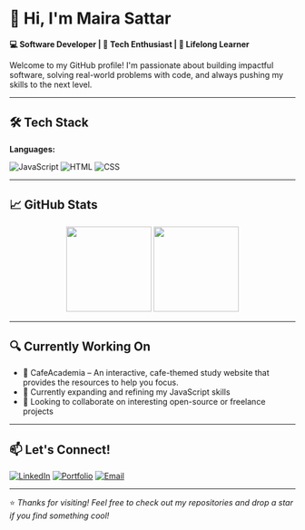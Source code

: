 
# 👋 Hi, I'm Maira Sattar

**💻 Software Developer | 🚀 Tech Enthusiast | 🌱 Lifelong Learner**

Welcome to my GitHub profile! I'm passionate about building impactful software, solving real-world problems with code, and always pushing my skills to the next level.

---

## 🛠️ Tech Stack

**Languages:**  

![JavaScript](https://img.shields.io/badge/-JavaScript-F7DF1E?style=flat&logo=javascript&logoColor=black)
![HTML](https://img.shields.io/badge/-HTML5-E34F26?style=flat&logo=html5&logoColor=white)
![CSS](https://img.shields.io/badge/-CSS3-1572B6?style=flat&logo=css3&logoColor=white)

<!-- **Frameworks & Tools:**  
![React](https://img.shields.io/badge/-React-61DAFB?style=flat&logo=react&logoColor=black)
![Node.js](https://img.shields.io/badge/-Node.js-339933?style=flat&logo=nodedotjs&logoColor=white)
![Express](https://img.shields.io/badge/-Express-000000?style=flat&logo=express&logoColor=white)
![Next.js](https://img.shields.io/badge/-Next.js-000000?style=flat&logo=nextdotjs&logoColor=white)
![MongoDB](https://img.shields.io/badge/-MongoDB-47A248?style=flat&logo=mongodb&logoColor=white)
![PostgreSQL](https://img.shields.io/badge/-PostgreSQL-336791?style=flat&logo=postgresql&logoColor=white)
![Docker](https://img.shields.io/badge/-Docker-2496ED?style=flat&logo=docker&logoColor=white)
![Git](https://img.shields.io/badge/-Git-F05032?style=flat&logo=git&logoColor=white) -->

---

## 📈 GitHub Stats

<p align="center">
  <img src="https://github-readme-stats.vercel.app/api?username=MairaSattar&show_icons=true&theme=github_dark&hide_border=true" height="150"/>
  <img src="https://github-readme-stats.vercel.app/api/top-langs/?username=MairaSattar&layout=compact&theme=github_dark&hide_border=true" height="150"/>
</p>

---

## 🔍 Currently Working On

- 🔧 CafeAcademia – An interactive, cafe-themed study website that provides the resources to help you focus. 
- 🧠 Currently expanding and refining my JavaScript skills
- 🤝 Looking to collaborate on interesting open-source or freelance projects
---

## 📫 Let's Connect!

[![LinkedIn](https://img.shields.io/badge/-LinkedIn-0077B5?style=flat&logo=linkedin&logoColor=white)](https://linkedin.com/in/your-profile)
[![Portfolio](https://img.shields.io/badge/-Portfolio-000000?style=flat&logo=notion&logoColor=white)](https://your-portfolio.com)
[![Email](https://img.shields.io/badge/-Email-EA4335?style=flat&logo=gmail&logoColor=white)](mailto:mairasattar08@gmail.com)


---

⭐️ *Thanks for visiting! Feel free to check out my repositories and drop a star if you find something cool!*
